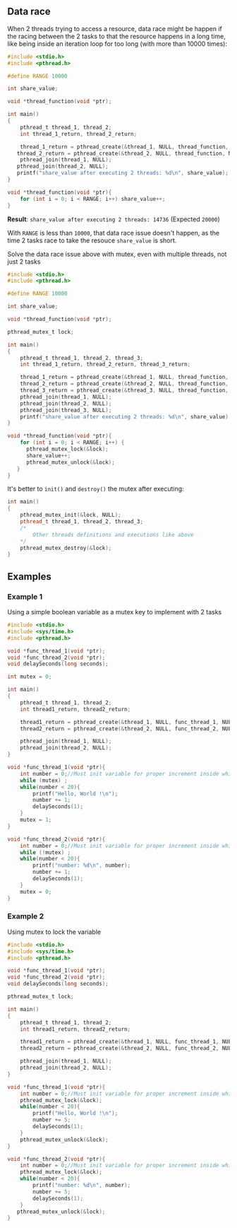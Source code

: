 ## Data race

When 2 threads trying to access a resource, data race might be happen if the racing between the 2 tasks to that the resource happens in a long time, like being inside an iteration loop for too long (with more than 10000 times):

```c
#include <stdio.h>
#include <pthread.h>

#define RANGE 10000

int share_value;

void *thread_function(void *ptr);

int main()
{  
	pthread_t thread_1, thread_2;
	int thread_1_return, thread_2_return;

	thread_1_return = pthread_create(&thread_1, NULL, thread_function, NULL);
   thread_2_return = pthread_create(&thread_2, NULL, thread_function, NULL);
	pthread_join(thread_1, NULL);
   pthread_join(thread_2, NULL);
   printf("share_value after executing 2 threads: %d\n", share_value);
}

void *thread_function(void *ptr){
	for (int i = 0; i < RANGE; i++) share_value++;
}
```
**Result**: ``share_value after executing 2 threads: 14736`` (Expected ``20000``)

With ``RANGE`` is less than ``10000``, that data race issue doesn't happen, as the time 2 tasks race to take the resouce ``share_value`` is short.

Solve the data race issue above with mutex, even with multiple threads, not just 2 tasks

```c
#include <stdio.h>
#include <pthread.h>

#define RANGE 10000

int share_value;

void *thread_function(void *ptr);

pthread_mutex_t lock;

int main()
{  
	pthread_t thread_1, thread_2, thread_3;
	int thread_1_return, thread_2_return, thread_3_return;

	thread_1_return = pthread_create(&thread_1, NULL, thread_function, NULL);
    thread_2_return = pthread_create(&thread_2, NULL, thread_function, NULL);
    thread_3_return = pthread_create(&thread_3, NULL, thread_function, NULL);
	pthread_join(thread_1, NULL);
    pthread_join(thread_2, NULL);
    pthread_join(thread_3, NULL);
    printf("share_value after executing 2 threads: %d\n", share_value);//30000
}

void *thread_function(void *ptr){
	for (int i = 0; i < RANGE; i++) {
      pthread_mutex_lock(&lock);
      share_value++;
      pthread_mutex_unlock(&lock);
   }   
}
```

It's better to ``init()`` and ``destroy()`` the mutex after executing:

```cpp
int main()
{  
    pthread_mutex_init(&lock, NULL);
	pthread_t thread_1, thread_2, thread_3;
	/*
        Other threads definitions and executions like above
    */
    pthread_mutex_destroy(&lock);
}
```

## Examples

### Example 1

Using a simple boolean variable as a mutex key to implement with 2 tasks

```c
#include <stdio.h>
#include <sys/time.h>
#include <pthread.h>

void *func_thread_1(void *ptr);
void *func_thread_2(void *ptr);
void delaySeconds(long seconds);

int mutex = 0;

int main()
{  
	pthread_t thread_1, thread_2;
	int thread1_return, thread2_return;

	thread1_return = pthread_create(&thread_1, NULL, func_thread_1, NULL);
    thread2_return = pthread_create(&thread_2, NULL, func_thread_2, NULL);

	pthread_join(thread_1, NULL);
    pthread_join(thread_2, NULL);
}

void *func_thread_1(void *ptr){
    int number = 0;//Must init variable for proper increment inside while()
    while (mutex) ;
    while(number < 20){
        printf("Hello, World !\n");
        number += 1;
        delaySeconds(1);
    }
    mutex = 1;
}

void *func_thread_2(void *ptr){
    int number = 0;//Must init variable for proper increment inside while()
    while (!mutex) ;
    while(number < 20){
        printf("number: %d\n", number);
        number += 1;
        delaySeconds(1);
    }
    mutex = 0;
}
```

### Example 2

Using mutex to lock the variable

```c
#include <stdio.h>
#include <sys/time.h>
#include <pthread.h>

void *func_thread_1(void *ptr);
void *func_thread_2(void *ptr);
void delaySeconds(long seconds);

pthread_mutex_t lock;

int main()
{  
	pthread_t thread_1, thread_2;
	int thread1_return, thread2_return;

	thread1_return = pthread_create(&thread_1, NULL, func_thread_1, NULL);
    thread2_return = pthread_create(&thread_2, NULL, func_thread_2, NULL);

	pthread_join(thread_1, NULL);
    pthread_join(thread_2, NULL);
}

void *func_thread_1(void *ptr){
    int number = 0;//Must init variable for proper increment inside while()
    pthread_mutex_lock(&lock);
    while(number < 20){
        printf("Hello, World !\n");
        number += 5;
        delaySeconds(1);
    }
    pthread_mutex_unlock(&lock);
}

void *func_thread_2(void *ptr){
    int number = 0;//Must init variable for proper increment inside while()
    pthread_mutex_lock(&lock);
    while(number < 20){
        printf("number: %d\n", number);
        number += 5;
        delaySeconds(1);
    }
   pthread_mutex_unlock(&lock);
}
```
